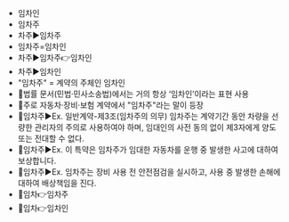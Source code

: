 - 임차인
- 임차주
- 차주▶️임차주
- 임차주=임차인
- 차주▶️임차주👉임차인
- 차주▶️임차인
- "임차주" = 계약의 주체인 임차인
- 🔎법률 문서(민법·민사소송법)에서는 거의 항상 ‘임차인’이라는 표현 사용
- 🔎주로 자동차·장비·보험 계약에서 "임차주"라는 말이 등장
- 🔎임차주▶️Ex. 일반계약-제3조(임차주의 의무) 임차주는 계약기간 동안 차량을 선량한 관리자의 주의로 사용하여야 하며, 임대인의 사전 동의 없이 제3자에게 양도 또는 전대할 수 없다.
- 🔎임차주▶️Ex. 이 특약은 임차주가 임대한 자동차를 운행 중 발생한 사고에 대하여 보상합니다.
- 🔎임차주▶️Ex. 임차주는 장비 사용 전 안전점검을 실시하고, 사용 중 발생한 손해에 대하여 배상책임을 진다.
- 📌임차👉임차주
- 📌임차👉임차인